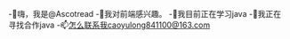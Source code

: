 -👋嗨，我是@Ascotread
-👀我对前端感兴趣。
-🌱我目前正在学习java
-💞️我正在寻找合作java
-📫怎么联系我caoyulong841100@163.com

<!---
Ascotread/Ascotread是一个✨特殊的✨存储库，因为它的“README”。(这个文件)出现在你的GitHub配置文件上。
您可以单击Preview链接查看您的更改。
--->
